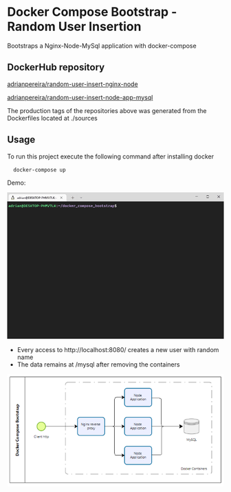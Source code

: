 # Docker Compose Bootstrap - Random User Insertion

Bootstraps a Nginx-Node-MySql application with docker-compose

## DockerHub repository

[adrianpereira/random-user-insert-nginx-node](https://hub.docker.com/r/adrianpereira/random-user-insert-nginx-node)

[adrianpereira/random-user-insert-node-app-mysql](https://hub.docker.com/r/adrianpereira/random-user-insert-node-app-mysql)

The production tags of the repositories above was generated from the Dockerfiles located at ./sources


## Usage

To run this project execute the following command after installing docker

```bash
  docker-compose up
```

Demo:

![](docker_compose_bootstrap.gif)

* Every access to http://localhost:8080/ creates a new user with random name
* The data remains at /mysql after removing the containers

![](docker_compose_bootstrap_flow_diagram.png)
